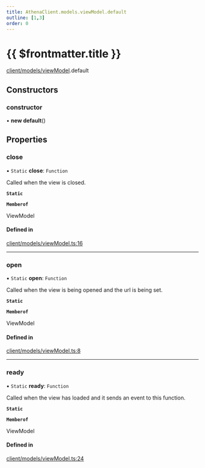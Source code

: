 ```yaml
---
title: AthenaClient.models.viewModel.default
outline: [1,3]
order: 0
---
```


# {{ $frontmatter.title }}


[client/models/viewModel](../modules/client_models_viewModel.md).default

## Constructors

### constructor

• **new default**()

## Properties

### close

▪ `Static` **close**: `Function`

Called when the view is closed.

**`Static`**

**`Memberof`**

ViewModel

#### Defined in

[client/models/viewModel.ts:16](https://github.com/Stuyk/altv-athena/blob/2ba937d/src/core/client/models/viewModel.ts#L16)

___

### open

▪ `Static` **open**: `Function`

Called when the view is being opened and the url is being set.

**`Static`**

**`Memberof`**

ViewModel

#### Defined in

[client/models/viewModel.ts:8](https://github.com/Stuyk/altv-athena/blob/2ba937d/src/core/client/models/viewModel.ts#L8)

___

### ready

▪ `Static` **ready**: `Function`

Called when the view has loaded and it sends an event to this function.

**`Static`**

**`Memberof`**

ViewModel

#### Defined in

[client/models/viewModel.ts:24](https://github.com/Stuyk/altv-athena/blob/2ba937d/src/core/client/models/viewModel.ts#L24)
